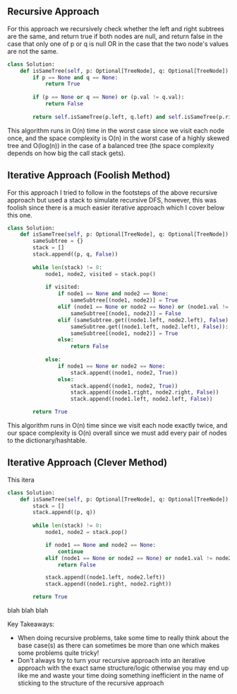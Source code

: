 ## Recursive Approach
For this approach we recursively check whether the left and right subtrees are the same, and return true if both nodes are null, and return false in the case that only one of p or q is null OR in the case that the two node's values are not the same.
``` python
class Solution:
    def isSameTree(self, p: Optional[TreeNode], q: Optional[TreeNode]) -> bool:
        if p == None and q == None:
            return True
  
        if (p == None or q == None) or (p.val != q.val):
            return False
            
        return self.isSameTree(p.left, q.left) and self.isSameTree(p.right, q.right)
```
This algorithm runs in O(n) time in the worst case since we visit each node once, and the space complexity is O(n) in the worst case of a highly skewed tree and O(log(n)) in the case of a balanced tree (the space complexity depends on how big the call stack gets).
## Iterative Approach (Foolish Method)
For this approach I tried to follow in the footsteps of the above recursive approach but used a stack to simulate recursive DFS, however, this was foolish since there is a much easier iterative approach which I cover below this one.
``` python
class Solution:
    def isSameTree(self, p: Optional[TreeNode], q: Optional[TreeNode]) -> bool:
        sameSubtree = {}
        stack = []
        stack.append((p, q, False))
  
        while len(stack) != 0:
            node1, node2, visited = stack.pop()
  
            if visited:
                if node1 == None and node2 == None:
                    sameSubtree[(node1, node2)] = True
                elif (node1 == None or node2 == None) or (node1.val != node2.val):
                    sameSubtree[(node1, node2)] = False
                elif (sameSubtree.get((node1.left, node2.left), False) and
                    sameSubtree.get((node1.left, node2.left), False)):
                    sameSubtree[(node1, node2)] = True
                else:
                    return False
  
            else:
                if node1 == None or node2 == None:
                    stack.append((node1, node2, True))
                else:
                    stack.append((node1, node2, True))
                    stack.append((node1.right, node2.right, False))
                    stack.append((node1.left, node2.left, False))

        return True
 ```
This algorithm runs in O(n) time since we visit each node exactly twice, and our space complexity is O(n) overall since we must add every pair of nodes to the dictionary/hashtable. 
## Iterative Approach (Clever Method)
This itera
``` python
class Solution:
    def isSameTree(self, p: Optional[TreeNode], q: Optional[TreeNode]) -> bool:
        stack = []
        stack.append((p, q))
  
        while len(stack) != 0:
            node1, node2 = stack.pop()

            if node1 == None and node2 == None:
                continue
            elif (node1 == None or node2 == None) or node1.val != node2.val:
                return False

            stack.append((node1.left, node2.left))
            stack.append((node1.right, node2.right))

        return True
```
blah blah blah

Key Takeaways:
- When doing recursive problems, take some time to really think about the base case(s) as there can sometimes be more than one which makes some problems quite tricky!
- Don't always try to turn your recursive approach into an iterative approach with the exact same structure/logic otherwise you may end up like me and waste your time doing something inefficient in the name of sticking to the structure of the recursive approach